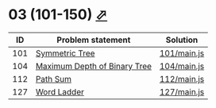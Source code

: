 # 03 (101-150) [⬀](https://leetcode.com/problemset/all/#page-3)


| ID  | Problem statement                                                                           | Solution                   |
|-----|---------------------------------------------------------------------------------------------|----------------------------|
| 101 | [Symmetric Tree](https://leetcode.com/problems/symmetric-tree/)                             | [101/main.js](101/main.js) |
| 104 | [Maximum Depth of Binary Tree](https://leetcode.com/problems/maximum-depth-of-binary-tree/) | [104/main.js](104/main.js) |
| 112 | [Path Sum](https://leetcode.com/problems/path-sum/)                                         | [112/main.js](112/main.js) |
| 127 | [Word Ladder](https://leetcode.com/problems/word-ladder/)                                   | [127/main.js](127/main.js) |

